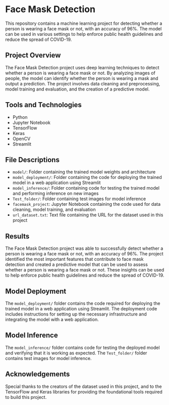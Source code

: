# Face Mask Detection

This repository contains a machine learning project for detecting whether a person is wearing a face mask or not, with an accuracy of 96%. The model can be used in various settings to help enforce public health guidelines and reduce the spread of COVID-19.

## Project Overview
The Face Mask Detection project uses deep learning techniques to detect whether a person is wearing a face mask or not. By analyzing images of people, the model can identify whether the person is wearing a mask and output a prediction. The project involves data cleaning and preprocessing, model training and evaluation, and the creation of a predictive model.

## Tools and Technologies
- Python
- Jupyter Notebook
- TensorFlow
- Keras
- OpenCV
- Streamlit

## File Descriptions
- `model/`: Folder containing the trained model weights and architecture
- `model_deployment/`: Folder containing the code for deploying the trained model in a web application using Streamlit
- `model_inference/`: Folder containing code for testing the trained model and performing inference on new images
- `Test_folder/`: Folder containing test images for model inference
- `facemask_project`: Jupyter Notebook containing the code used for data cleaning, model training, and evaluation
- `url_dataset.txt`: Text file containing the URL for the dataset used in this project

## Results
The Face Mask Detection project was able to successfully detect whether a person is wearing a face mask or not, with an accuracy of 96%. The project identified the most important features that contribute to face mask detection and created a predictive model that can be used to assess whether a person is wearing a face mask or not. These insights can be used to help enforce public health guidelines and reduce the spread of COVID-19.

## Model Deployment
The `model_deployment/` folder contains the code required for deploying the trained model in a web application using Streamlit. The deployment code includes instructions for setting up the necessary infrastructure and integrating the model with a web application.

## Model Inference
The `model_inference/` folder contains code for testing the deployed model and verifying that it is working as expected. The `Test_folder/` folder contains test images for model inference.

## Acknowledgements
Special thanks to the creators of the dataset used in this project, and to the TensorFlow and Keras libraries for providing the foundational tools required to build this project.
